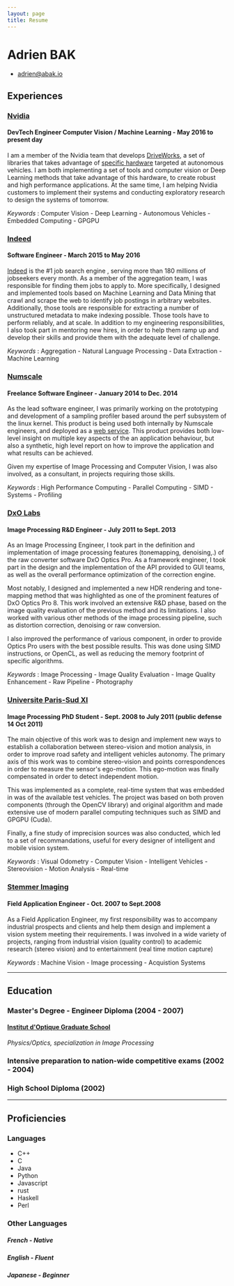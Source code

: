 ```yaml
---
layout: page
title: Resume
---
```


# Adrien BAK

 * <adrien@abak.io>

## Experiences

### [Nvidia](www.nvidia.com)

#### DevTech Engineer Computer Vision / Machine Learning - May 2016 to present day


I am a member of the Nvidia team that develops [DriveWorks](http://www.nvidia.com/object/driveworks.html), a set of libraries
that takes advantage of [specific hardware](http://www.nvidia.com/object/drive-px.html) targeted at autonomous vehicles. I am both implementing a set of tools and computer vision or Deep Learning methods that take advantage of this hardware, to create robust and high performance applications. At the same time, I am helping Nvidia customers to implement their systems and conducting exploratory research to design the systems of tomorrow.

*Keywords* : Computer Vision - Deep Learning - Autonomous Vehicles - Embedded Computing - GPGPU
 
### [Indeed](http://www.indeed.com)

#### Software Engineer - March 2015 to May 2016

[Indeed](www.indeed.com) is the #1 job search engine , serving  more than 180 millions of jobseekers every month. As a member of the aggregation team, I was responsible for finding them jobs to apply to. More specifically, I designed and implemented tools based on Machine Learning and Data Mining that crawl and scrape the web to identify job postings in arbitrary websites. Additionally, those tools are responsible for extracting a number of unstructured metadata to make indexing possible. Those tools have to perform reliably, and at scale. In addition to my engineering responsibilities, I also took part in mentoring new hires, in order to help them ramp up and develop their skills and provide them with the adequate level of challenge.

*Keywords* : Aggregation - Natural Language Processing - Data Extraction - Machine Learning


### [Numscale](http://www.numscale.com) 

#### Freelance Software Engineer - January 2014 to Dec. 2014  

As the lead software engineer, I was primarily working on the prototyping and development of a sampling profiler based around the perf subsystem of the linux kernel. This product is being used both internally by Numscale engineers, and deployed as a [web service](http://analyzer.numscale.com/). This product provides both low-level insight  on multiple key aspects of the an application behaviour, but also a synthetic, high level report on how to improve the application and what results can be achieved.

Given my expertise of Image Processing and Computer Vision, I was also involved, as a consultant, in projects requiring those skills.


*Keywords* : High Performance Computing - Parallel Computing - SIMD - Systems - Profiling

### [DxO Labs](http://www.dxo.com)

#### Image Processing R&D Engineer - July 2011 to Sept. 2013

As an Image Processing Engineer, I took part in the definition and implementation of image processing features  (tonemapping, denoising,.) of the raw converter software DxO Optics Pro. As a framework engineer, I took part in the design and the implementation of the API provided to GUI teams, as well as the overall performance optimization of the correction engine.

Most notably, I designed and implemented a new HDR rendering and tone-mapping method that was highlighted as one of the prominent features of DxO Optics Pro 8. This work involved an extensive R\&D phase, based on the image quality evaluation of the previous method and its limitations. I also worked with various other methods of the image processing pipeline, such as distortion correction, denoising or raw conversion.

I also improved the performance of various component, in order to provide Optics Pro users with the best possible results. This was done using SIMD instructions, or OpenCL, as well as reducing the memory footprint of specific algorithms.

*Keywords* : Image Processing - Image Quality Evaluation - Image Quality Enhancement - Raw Pipeline - Photography

### [Universite Paris-Sud XI](http://www.u-psud.fr/)

#### Image Processing PhD Student - Sept. 2008 to July 2011 (public defense 14 Oct 2011)

The main objective of this work was to design and implement new ways to establish a collaboration between stereo-vision and motion analysis, in order to improve road safety and intelligent vehicles autonomy. The primary axis of this work was to combine stereo-vision and points correspondences in order to measure the sensor's ego-motion. This ego-motion was finally compensated in order to detect independent motion. 

This was implemented as a complete, real-time system that was embedded in was of the  available test vehicles. The project was based on both proven components (through the OpenCV library) and original algorithm and made extensive use of modern parallel computing techniques such as SIMD and GPGPU (Cuda).

Finally, a fine study of imprecision sources was also conducted, which led to a set of recommandations, useful for every designer of intelligent and mobile vision system.

*Keywords* : Visual Odometry - Computer Vision - Intelligent Vehicles - Stereovision - Motion Analysis - Real-time

### [Stemmer Imaging](http://www.stemmer-imaging.fr/)

#### Field Application Engineer - Oct. 2007 to Sept.2008

As a Field Application Engineer, my first responsibility was to accompany industrial prospects and clients and help them design and implement a vision system meeting their requirements. I was involved in a wide variety of projects, ranging from industrial vision (quality control) to academic research (stereo vision) and to entertainment (real time motion capture)

*Keywords* : Machine Vision - Image processing - Acquistion Systems

---

## Education

### Master's Degree - Engineer Diploma (2004 - 2007)

#### [Institut d'Optique Graduate School](https://www.institutoptique.fr/en/)

*Physics/Optics, specialization in Image Processing*

### Intensive preparation to nation-wide competitive exams (2002 - 2004)

### High School Diploma (2002)

---

## Proficiencies

### Languages

 * C++
 * C
 * Java
 * Python
 * Javascript
 * rust
 * Haskell
 * Perl

### Other Languages

##### French - Native

##### English - Fluent

##### Japanese - Beginner
